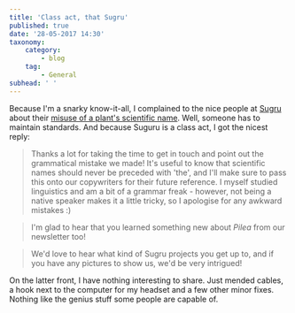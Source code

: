 ```yaml
---
title: 'Class act, that Sugru'
published: true
date: '28-05-2017 14:30'
taxonomy:
    category:
        - blog
    tag:
        - General
subhead: ' '
---
```


Because I'm a snarky know-it-all, I complained to the nice people at [Sugru](https://sugru.com) about their [misuse of a plant's scientific name](https://www.jeremycherfas.net/blog/duty-calls). Well, someone has to maintain standards. And because Suguru is a class act, I got the nicest reply:

> Thanks a lot for taking the time to get in touch and point out the grammatical mistake we made! It's useful to know that scientific names should never be preceded with 'the', and I'll make sure to pass this onto our copywriters for their future reference. I myself studied linguistics and am a bit of a grammar freak - however, not being a native speaker makes it a little tricky, so I apologise for any awkward mistakes :)

> I'm glad to hear that you learned something new about *Pilea* from our newsletter too!

> We'd love to hear what kind of Sugru projects you get up to, and if you have any pictures to show us, we'd be very intrigued!

On the latter front, I have nothing interesting to share. Just mended cables, a hook next to the computer for my headset and a few other minor fixes. Nothing like the genius stuff some people are capable of.